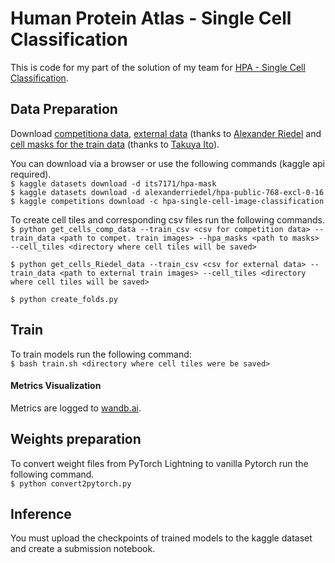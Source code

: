 # Human Protein Atlas - Single Cell Classification

This is code for my part of the solution of my team for [HPA - Single Cell Classification](https://www.kaggle.com/c/hpa-single-cell-image-classification).

## Data Preparation
Download [competitiona data](https://www.kaggle.com/c/hpa-single-cell-image-classification/data), [external data](https://www.kaggle.com/alexanderriedel/hpa-public-768-excl-0-16) (thanks to [Alexander Riedel](https://www.kaggle.com/alexanderriedel) and [cell masks for the train data](https://www.kaggle.com/its7171/hpa-mask) (thanks to [Takuya Ito](https://www.kaggle.com/its7171)).

You can download via a browser or use the following commands (kaggle api required).<br/>
```$ kaggle datasets download -d its7171/hpa-mask ```<br/>
```$ kaggle datasets download -d alexanderriedel/hpa-public-768-excl-0-16 ```<br/>
```$ kaggle competitions download -c hpa-single-cell-image-classification ```<br/>

To create cell tiles and corresponding csv files run the following commands.<br/>
```$ python get_cells_comp_data --train_csv <csv for competition data> --train_data <path to compet. train images> --hpa_masks <path to masks> --cell_tiles <directory where cell tiles will be saved>```<br/>

```$ python get_cells_Riedel_data --train_csv <csv for external data> --train_data <path to external train images> --cell_tiles <directory where cell tiles will be saved>```<br/>

```$ python create_folds.py```<br/>  

## Train
To train models run the following command:<br/>
```$ bash train.sh <directory where cell tiles were be saved> ```<br/>

#### Metrics Visualization
Metrics are logged to [wandb.ai](https://wandb.ai/).

## Weights preparation
To convert weight files from PyTorch Lightning to vanilla Pytorch run the following command.<br/>
```$ python convert2pytorch.py```

## Inference
You must upload the checkpoints of trained models to the kaggle dataset and create a submission notebook.
